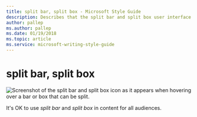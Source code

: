 ```yaml
---
title: split bar, split box - Microsoft Style Guide
description: Describes that the split bar and split box user interface element can be referred to as a split bar and split box in content.
author: pallep
ms.author: pallep
ms.date: 01/19/2018
ms.topic: article
ms.service: microsoft-writing-style-guide
---
```


# split bar, split box

![Screenshot of the split bar and split box icon as it appears when hovering over a bar or box that can be split.](media/split-bar-split-box/1404636417.png)

It's OK to use *split bar* and *split box* in content for all audiences.
